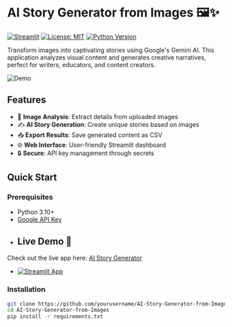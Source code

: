 # AI Story Generator from Images 🖼️✨

[![Streamlit](https://static.streamlit.io/badges/streamlit_badge_black_white.svg)](https://your-app-name.streamlit.app)
[![License: MIT](https://img.shields.io/badge/License-MIT-yellow.svg)](https://opensource.org/licenses/MIT)
[![Python Version](https://img.shields.io/badge/python-3.10%2B-blue)]()

Transform images into captivating stories using Google's Gemini AI. This application analyzes visual content and generates creative narratives, perfect for writers, educators, and content creators.

![Demo](assets/demo.gif)

## Features

- 🎨 **Image Analysis**: Extract details from uploaded images
- ✍️ **AI Story Generation**: Create unique stories based on images
- 📥 **Export Results**: Save generated content as CSV
- 🌐 **Web Interface**: User-friendly Streamlit dashboard
- 🔒 **Secure**: API key management through secrets

## Quick Start

### Prerequisites
- Python 3.10+
- [Google API Key](https://makersuite.google.com/app/apikey)
- ## Live Demo 🚀
Check out the live app here: [AI Story Generator](https://ai-story-generator-from-images-vymvqjbk7extcysfn7nrvu.streamlit.app/)
- [![Streamlit App](https://static.streamlit.io/badges/streamlit_badge_black_white.svg)](https://ai-story-generator-from-images-vymvqjbk7extcysfn7nrvu.streamlit.app/)

### Installation
```bash
git clone https://github.com/yourusername/AI-Story-Generator-from-Images.git
cd AI-Story-Generator-from-Images
pip install -r requirements.txt
